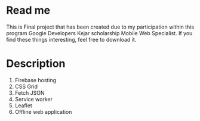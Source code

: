 # Read me
This is Final project that has been created due to my participation within this program Google Developers Kejar scholarship Mobile Web Specialist. If you find these things interesting, feel free to download it.

# Description

1. Firebase hosting
2. CSS Grid
3. Fetch JSON
4. Service worker
5. Leaflet
6. Offline web application
